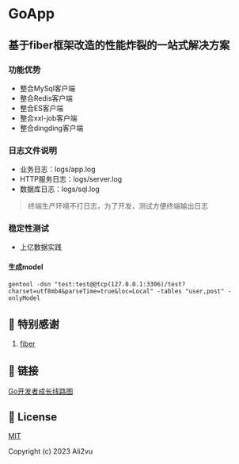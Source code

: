 # GoApp

## 基于fiber框架改造的性能炸裂的一站式解决方案

### 功能优势

* 整合MySql客户端
* 整合Redis客户端
* 整合ES客户端
* 整合xxl-job客户端
* 整合dingding客户端

### 日志文件说明

* 业务日志：logs/app.log
* HTTP服务日志：logs/server.log
* 数据库日志：logs/sql.log

> 终端生产环境不打日志，为了开发，测试方便终端输出日志

### 稳定性测试

* 上亿数据实践

#### 生成model

```
gentool -dsn "test:test@@tcp(127.0.0.1:3306)/test?charset=utf8mb4&parseTime=true&loc=Local" -tables "user,post" -onlyModel
```

## 🤝 特别感谢

1. [fiber](https://github.com/gofiber/fiber)

## 🤝 链接

[Go开发者成长线路图](http://www.golangroadmap.com/)

## 🔑 License

[MIT](https://github.com/fastmini/fastmini/blob/master/LICENSE.md)

Copyright (c) 2023 Ali2vu